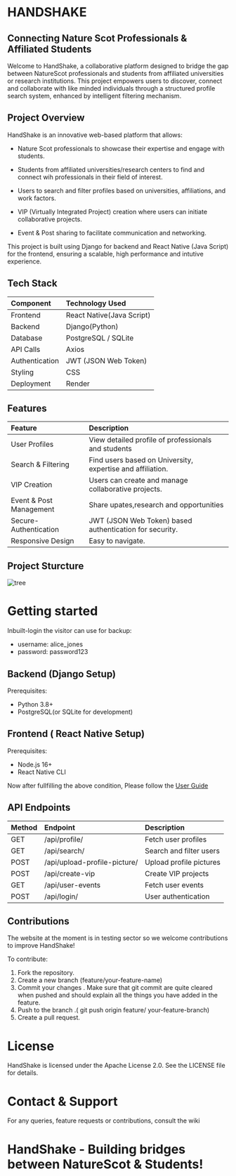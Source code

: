 <!-- Copyright (C) 2025 HandShake
Licensed under the Apache License, Version 2.0.
See LICENSE file for details. -->

# HANDSHAKE 

## Connecting Nature Scot Professionals & Affiliated Students

Welcome to HandShake, a collaborative platform designed to bridge the gap between NatureScot professionals and students from affiliated universities or research institutions. This project empowers users to discover, connect and collaborate with like minded individuals through a structured profile search system, enhanced by intelligent filtering mechanism.

## Project Overview 

HandShake is an innovative web-based platform that allows:

- Nature Scot professionals to showcase their expertise and engage 
     with students.

- Students from affiliated universities/research centers to find and   connect wih professionals in their field of interest.

- Users to search and filter profiles based on universities, affiliations, and work factors.

- VIP (Virtually Integrated Project) creation where users can initiate collaborative projects.

- Event & Post sharing to facilitate communication and networking.

This project is built using Django for backend and React Native (Java Script) for the frontend, ensuring a scalable, high performance and intutive experience.

## Tech Stack

| Component | Technology Used |
| :--- | :--- | 
| Frontend      | React Native(Java Script) |
| Backend    | Django(Python) | 
| Database | PostgreSQL / SQLite | 
| API Calls |  Axios | 
| Authentication | JWT (JSON Web Token) |
| Styling | CSS |
| Deployment| Render |


## Features

| Feature | Description |
| :--- | :--- | 
| User Profiles     | View detailed profile of professionals and students |
| Search & Filtering    | Find users based on University, expertise and affiliation. | 
| VIP Creation | Users can create and manage collaborative projects. | 
| Event & Post Management |  Share upates,research and opportunities | 
| Secure-Authentication | JWT (JSON Web Token) based authentication for security.|
| Responsive Design | Easy to navigate. |


## Project Sturcture
![tree](https://stgit.dcs.gla.ac.uk/team-project-h/2024/sh21/sh21-main/-/wikis/imageFolder/tree.png) 

# Getting started

Inbuilt-login the visitor can use for backup:
- username: alice_jones
- password: password123

## Backend (Django Setup)

Prerequisites:
- Python 3.8+
- PostgreSQL(or SQLite for development)

## Frontend ( React Native Setup)

Prerequisites:
- Node.js 16+
- React Native CLI

Now after fullfilling the above condition,
Please follow the [User Guide](https://stgit.dcs.gla.ac.uk/team-project-h/2024/sh21/sh21-main/-/wikis/UserGuide)

## API Endpoints

| Method | Endpoint | Description     |
| :--- | :--- | :---   |
| GET      | /api/profile/ | Fetch user profiles    |
| GET    | /api/search/ | Search and filter users      |
| POST | /api/upload-profile-picture/ |  Upload profile pictures   |
| POST |  /api/create-vip | Create VIP projects     |
| GET | /api/user-events  |  Fetch user events      |
| POST | /api/login/ | User authentication |


## Contributions

The website at the moment is in testing sector so we welcome contributions to improve HandShake! 

To contribute:
1. Fork the repository.
2. Create a new branch (feature/your-feature-name)
3. Commit your changes . Make sure that git commit are quite cleared when pushed and should explain all the things you have added in the feature.
4. Push to the branch .( git push origin feature/ your-feature-branch)
5. Create a pull request.


# License 

HandShake is licensed under the Apache License 2.0. See the LICENSE file for details.

# Contact & Support

For any queries, feature requests or contributions, consult the wiki




# HandShake - Building bridges between NatureScot & Students!



